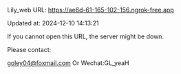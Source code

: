 Lily_web URL: https://ae6d-61-165-102-156.ngrok-free.app

Updated at: 2024-12-10 14:13:21

If you cannot open this URL, the server might be down.

Please contact: 

goley04@foxmail.com Or Wechat:GL_yeaH